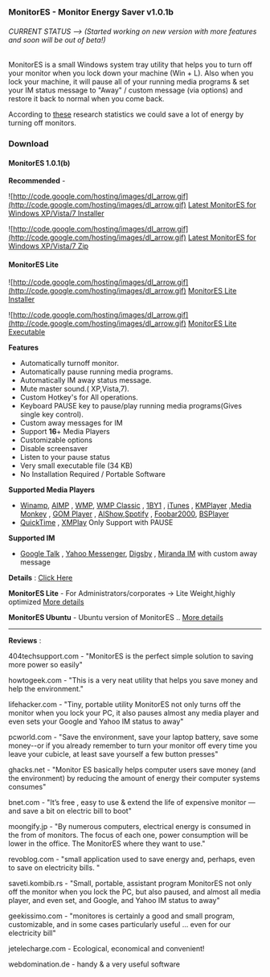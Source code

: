 ### MonitorES - Monitor Energy Saver v1.0.1b ###

###### CURRENT STATUS --> (Started working on new version with more features and soon will be out of beta!) ######

MonitorES is a small Windows system tray utility that helps you to turn off your monitor when you lock down your machine (Win + L). Also when you lock your machine, it will pause all of your running media programs & set your IM status message to "Away" / custom message (via options) and restore it back to normal when you come back.

According to [these](http://www.doit.wisc.edu/news/story.asp?filename=598) research statistics we could save a lot of energy by turning off monitors.

### Download ###

#### MonitorES 1.0.1(b) ####

**Recommended** -

![http://code.google.com/hosting/images/dl_arrow.gif](http://code.google.com/hosting/images/dl_arrow.gif)
[Latest MonitorES for Windows XP/Vista/7 Installer ](http://monitores.googlecode.com/files/MonitorES_1.0.1b_Installer.exe)

![http://code.google.com/hosting/images/dl_arrow.gif](http://code.google.com/hosting/images/dl_arrow.gif)
[Latest MonitorES for Windows XP/Vista/7 Zip ](http://monitores.googlecode.com/files/MonitorES_1.0.1b.zip)


#### MonitorES Lite ####
![http://code.google.com/hosting/images/dl_arrow.gif](http://code.google.com/hosting/images/dl_arrow.gif) [MonitorES Lite Installer](http://monitores.googlecode.com/files/MonitorES_Setup.msi)

![http://code.google.com/hosting/images/dl_arrow.gif](http://code.google.com/hosting/images/dl_arrow.gif) [MonitorES Lite Executable](http://monitores.googlecode.com/files/MonitorESLite.exe)


**Features**
  * Automatically turnoff monitor.
  * Automatically pause running media programs.
  * Automatically IM away status message.
  * Mute master sound.( XP,Vista,7).
  * Custom Hotkey's for All operations.
  * Keyboard PAUSE key to pause/play running media programs(Gives single key control).
  * Custom away messages for IM
  * Support **16**+ Media Players
  * Customizable options
  * Disable screensaver
  * Listen to your pause status
  * Very small executable file (34 KB)
  * No Installation Required / Portable Software


**Supported Media Players**

  * [Winamp](http://www.winamp.com/), [AIMP](http://www.aimp.ru/index.php?newsid=96) , [WMP](http://www.microsoft.com/windows/windowsmedia/player/11/default.aspx), [WMP Classic](http://www.free-codecs.com/download/Media_Player_Classic.htm) , [1BY1](http://mpesch3.de1.cc/1by1.html) , [iTunes](http://www.apple.com/itunes/download/) , [KMPlayer](http://www.filehippo.com/download_kmplayer/) ,[Media Monkey](http://www.mediamonkey.com/) , [GOM Player](http://www.gomlab.com/eng/GMP_download.html) , [AlShow](http://www.altools.com/ALTools/ALShow.aspx),[Spotify](http://www.spotify.com/) , [Foobar2000](http://www.foobar2000.org/), [BSPlayer](http://www.bsplayer.com/)
  * [QuickTime](http://www.apple.com/quicktime/) , [XMPlay](http://www.un4seen.com/) Only Support with PAUSE

**Supported IM**

  * [Google Talk](http://www.google.com/talk/) , [Yahoo Messenger](http://messenger.yahoo.com/), [Digsby](http://www.digsby.com/) , [Miranda IM](http://www.miranda-im.org/)  with custom away message

**Details** :  [Click Here](http://ukanth.in/blog/?p=249)

**MonitorES Lite** - For Administrators/corporates -> Lite Weight,highly optimized [More details](http://ukanth.in/blog/?p=254)

**MonitorES Ubuntu** - Ubuntu version of MonitorES .. [More details](http://code.google.com/p/lmonitores/)


---

**Reviews** :


404techsupport.com - "MonitorES is the perfect simple solution to saving more power so easily"

howtogeek.com - "This is a very neat utility that helps you save money and help the environment."

lifehacker.com - "Tiny, portable utility MonitorES not only turns off the monitor when you lock your PC, it also pauses almost any media player and even sets your Google and Yahoo IM status to away"

pcworld.com - "Save the environment, save your laptop battery, save some money--or if you already remember to turn your monitor off every time you leave your cubicle, at least save yourself a few button presses"

ghacks.net - "Monitor ES basically helps computer users save money (and the environment) by reducing the amount of energy their computer systems consumes"

bnet.com - "It’s free , easy to use & extend the life of expensive monitor — and save a bit on electric bill to boot"

moongify.jp - "By numerous computers, electrical energy is consumed in the from of monitors. The focus of each one, power consumption will be lower in the office. The MonitorES where they want to use."

revoblog.com - "small application used to save energy and, perhaps, even to save on electricity bills. "

saveti.kombib.rs - "Small, portable, assistant program MonitorES not only off the monitor when you lock the PC, but also paused, and almost all media player, and even set, and Google, and Yahoo IM status to away"

geekissimo.com - "monitores is certainly a good and small program, customizable, and in some cases particularly useful ... even for our electricity bill"

jetelecharge.com - Ecological, economical and convenient!

webdomination.de - handy & a very useful software

